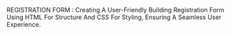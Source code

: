 REGISTRATION FORM : Creating A User-Friendly Building Registration Form Using HTML For Structure And CSS For Styling, Ensuring A Seamless User Experience.
